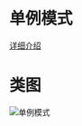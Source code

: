 # 单例模式
[详细介绍](http://blog.zenghui.name/2017/06/21/gof-design-pattern-singleton/)
# 类图
![单例模式](https://github.com/elvinzeng/java-design-pattern-samples/raw/master/singleton/diagrams/singleton.png "singleton")
